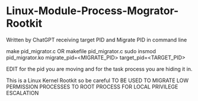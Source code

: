 # Linux-Module-Process-Mogrator-Rootkit
Written by ChatGPT receiving target PID and Migrate PID in command line

make pid_migrator.c OR makefile pid_migrator.c
sudo insmod pid_migrator.ko migrate_pid=<MIGRATE_PID> target_pid=<TARGET_PID>


EDIT <Migrate PID> for the pid you are moving and <Target PID> for the task process you are hiding it in.

This is a Linux Kernel Rootkit so be careful
TO BE USED TO MIGRATE LOW PERMISSION PROCESSES TO ROOT PROCESS FOR LOCAL PRIVILEGE ESCALATION

